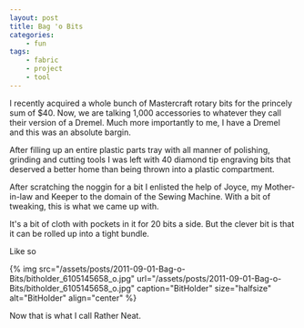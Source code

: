 ```yaml
---
layout: post
title: Bag 'o Bits
categories:
    - fun
tags:
    - fabric
    - project
    - tool
---
```


I recently acquired a whole bunch of Mastercraft rotary bits for the princely sum of $40. Now, we are talking 1,000 accessories to whatever they call their version of a Dremel. Much more importantly to me, I have a Dremel and this was an absolute bargin.

After filling up an entire plastic parts tray with all manner of polishing, grinding and cutting tools I was left with 40 diamond tip engraving bits that deserved a better home than being thrown into a plastic compartment.

After scratching the noggin for a bit I enlisted the help of Joyce, my Mother-in-law and Keeper to the domain of the Sewing Machine. With a bit of tweaking, this is what we came up with.

It's a bit of cloth with pockets in it for 20 bits a side. But the clever bit is that it can be rolled up into a tight bundle.

Like so

{% img src="/assets/posts/2011-09-01-Bag-o-Bits/bitholder_6105145658_o.jpg" url="/assets/posts/2011-09-01-Bag-o-Bits/bitholder_6105145658_o.jpg" caption="BitHolder" size="halfsize" alt="BitHolder" align="center" %}

Now that is what I call Rather Neat.